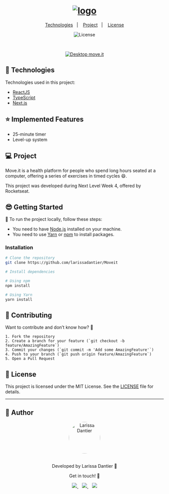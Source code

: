 <h1 align="center">
    <a href="https://ibb.co/LCcR7wM"><img src="https://i.ibb.co/p3MwFDg/logo-moveit.png" alt="logo" border="0"></a>
</h1>

<p align="center">
  <a href="#-technologies">Technologies</a>&nbsp;&nbsp;&nbsp;|&nbsp;&nbsp;&nbsp;
  <a href="#-project">Project</a>&nbsp;&nbsp;&nbsp;|&nbsp;&nbsp;&nbsp;
  <a href="#-license">License</a>
</p>

<p align="center">
  <img src="https://img.shields.io/static/v1?label=license&message=MIT&color=8257E6&labelColor=121214" alt="License">
</p>

<br>

<p align="center">
  <a href="https://ibb.co/ZRsP3S4"><img src="https://i.ibb.co/KcZkYD4/Home.png" alt="Desktop move.it" border="0"></a>
</p>

## 🚀 Technologies

Technologies used in this project:

* [ReactJS](https://pt-br.reactjs.org/)
* [TypeScript](https://www.typescriptlang.org/)
* [Next.js](https://nextjs.org/)

## ⭐ Implemented Features

* 25-minute timer
* Level-up system

## 💻 Project

Move.it is a health platform for people who spend long hours seated at a computer, offering a series of exercises in timed cycles 😄.

This project was developed during Next Level Week 4, offered by Rocketseat.

## 😎 Getting Started

📖 To run the project locally, follow these steps:

* You need to have <a href="https://nodejs.org/en/">Node.js</a> installed on your machine.
* You need to use <a href="https://classic.yarnpkg.com/en/">Yarn</a> or <a href="https://www.npmjs.com/">npm</a> to install packages.

### Installation

```bash
# Clone the repository
git clone https://github.com/larissadantier/Moveit

# Install dependencies

# Using npm
npm install

# Using Yarn
yarn install
```

## 🤝 Contributing

Want to contribute and don’t know how? 💜
```
1. Fork the repository
2. Create a branch for your feature (`git checkout -b feature/AmazingFeature`)
3. Commit your changes (`git commit -m 'Add some AmazingFeature'`)
4. Push to your branch (`git push origin feature/AmazingFeature`)
5. Open a Pull Request
```
## 📝 License

This project is licensed under the MIT License. See the [LICENSE](LICENSE) file for details.

---

## 👀 Author

<div align="center">
  <a href="https://app.rocketseat.com.br/me/larissadantier">
    <img align="center" style="border-radius: 100%;" src="https://avatars3.githubusercontent.com/u/61429963?s=400&u=0182f2fa598437842398e2f08f5dc6622df0b432&v=4" width="100px;" alt="Larissa Dantier"/>
  </a>
</div>
<br/>
<p align="center">Developed by Larissa Dantier 🚀</p>
<p align="center">Get in touch! 👏</p>
<div align="center">
  <a href="https://www.linkedin.com/in/larissadantier/" target="_blank">
    <img src="https://img.shields.io/badge/linkedin-%230077B5.svg?&style=for-the-badge&logo=linkedin&logoColor=white" />
  </a>&nbsp;&nbsp;
  <a href="https://www.instagram.com/larissa.dantier/" target="_blank">
    <img src="https://img.shields.io/badge/instagram-%23E4405F.svg?&style=for-the-badge&logo=instagram&logoColor=white" />
  </a>&nbsp;&nbsp;
  <a href="mailto:larissa_dantier@hotmail.com">
    <img src="https://img.shields.io/badge/Microsoft_Outlook-0078D4?style=for-the-badge&logo=microsoft-outlook&logoColor=white" />
  </a>
</div>
